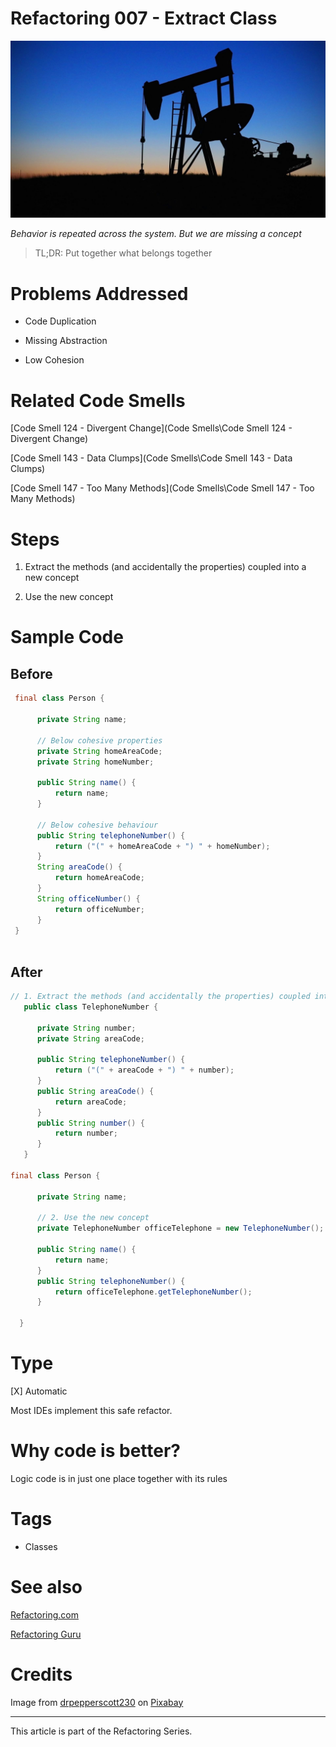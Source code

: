 # Refactoring 007 - Extract Class

![Refactoring 007 - Extract Class](pump-jack-ged2e1c92d_1920.jpg)

*Behavior is repeated across the system. But we are missing a concept*

> TL;DR: Put together what belongs together 

# Problems Addressed

- Code Duplication

- Missing Abstraction

- Low Cohesion

# Related Code Smells

[Code Smell 124 - Divergent Change](Code Smells\Code Smell 124 - Divergent Change)

[Code Smell 143 - Data Clumps](Code Smells\Code Smell 143 - Data Clumps)

[Code Smell 147 - Too Many Methods](Code Smells\Code Smell 147 - Too Many Methods)

# Steps

1. Extract the methods (and accidentally the properties) coupled into a new concept

2. Use the new concept

# Sample Code

## Before

[Gist Url]: # (https://gist.github.com/mcsee/04dfcde00d2d40c8741f9af2fbeba469)
```java
 final class Person {
 
      private String name;
   
      // Below cohesive properties
      private String homeAreaCode;
      private String homeNumber;
      
      public String name() {
          return name;
      }
   
      // Below cohesive behaviour
      public String telephoneNumber() {
          return ("(" + homeAreaCode + ") " + homeNumber);
      }
      String areaCode() {
          return homeAreaCode;
      }
      String officeNumber() {
          return officeNumber;
      } 
 }
 
```

## After

[Gist Url]: # (https://gist.github.com/mcsee/3038811d4e9e821908b54092ad8efaee)
```java
// 1. Extract the methods (and accidentally the properties) coupled into a new concept      
   public class TelephoneNumber {
   
      private String number;
      private String areaCode;
   
      public String telephoneNumber() {
          return ("(" + areaCode + ") " + number);
      }
      public String areaCode() {
          return areaCode;
      }
      public String number() {
          return number;
      }
   }
   
final class Person {

      private String name;
  
      // 2. Use the new concept
      private TelephoneNumber officeTelephone = new TelephoneNumber();
      
      public String name() {
          return name;
      }
      public String telephoneNumber() {
          return officeTelephone.getTelephoneNumber();
      }
     
  }


```

# Type

[X] Automatic

Most IDEs implement this safe refactor.

# Why code is better?

Logic code is in just one place together with its rules

# Tags

- Classes

# See also

[Refactoring.com](https://refactoring.com/catalog/extractClass.html)

[Refactoring Guru](https://refactoring.guru/extract-class)

# Credits

Image from <a href="https://pixabay.com/es/users/drpepperscott230-1212529/">drpepperscott230</a> on <a href="https://pixabay.com/es/">Pixabay</a>

* * * 

This article is part of the Refactoring Series.

